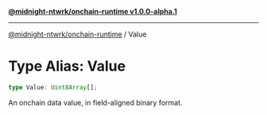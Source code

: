 [**@midnight-ntwrk/onchain-runtime v1.0.0-alpha.1**](../README.md)

***

[@midnight-ntwrk/onchain-runtime](../globals.md) / Value

# Type Alias: Value

```ts
type Value: Uint8Array[];
```

An onchain data value, in field-aligned binary format.
